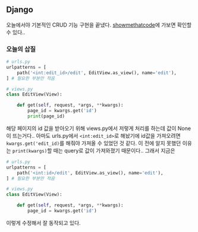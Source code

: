 ## Django
오늘에서야 기본적인 CRUD 기능 구현을 끝냈다.
[showmethatcode](https://github.com/showmethatcode/maplestory)에 가보면 확인할 수 있다..

### 오늘의 삽질
```py
# urls.py
urlpatterns = [
    path('<int:edit_id>/edit', EditView.as_view(), name='edit'),
] # 필요한 부분만 적음

# views.py
class EditView(View):

    def get(self, request, *args, **kwargs):
        page_id = kwargs.get('id')
        print(page_id)
```
해당 페이지의 id 값을 받아오기 위해 views.py에서 저렇게 처리를 하는데 값이 None이 뜨는거다.. 
아마도 urls.py에서 `<int:edit_id>`로 해놨기에 id값을 가져오려면 `kwargs.get('edit_id)`를 해줘야 가져올 수 있었던 것 같다.
이 전에 알지 못했던 이유는 `print(kwargs)`할 때는 query로 값이 가져와졌기 때문이다.. 그래서 지금은

```py
# urls.py
urlpatterns = [
    path('<int:id>/edit', EditView.as_view(), name='edit'),
] # 필요한 부분만 적음

# views.py
class EditView(View):

    def get(self, request, *args, **kwargs):
        page_id = kwargs.get('id')
```
이렇게 수정해서 잘 동작되고 있다.